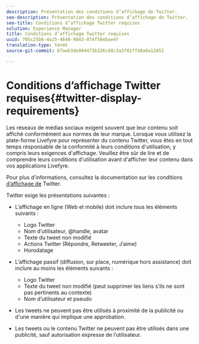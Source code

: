 ```yaml
---
description: Présentation des conditions d’affichage de Twitter.
seo-description: Présentation des conditions d’affichage de Twitter.
seo-title: Conditions d’affichage Twitter requises
solution: Experience Manager
title: Conditions d’affichage Twitter requises
uuid: 705c25b8-4a25-4640-9843-074f50ebae4f
translation-type: tm+mt
source-git-commit: 67aeb3de964473b326c88c3a3f81ff48a6a12652

---
```



# Conditions d’affichage Twitter requises{#twitter-display-requirements}

Les réseaux de médias sociaux exigent souvent que leur contenu soit affiché conformément aux normes de leur marque. Lorsque vous utilisez la plate-forme Livefyre pour représenter du contenu Twitter, vous êtes en tout temps responsable de la conformité à leurs conditions d'utilisation, y compris leurs exigences d'affichage. Veuillez être sûr de lire et de comprendre leurs conditions d'utilisation avant d'afficher leur contenu dans vos applications Livefyre.

Pour plus d’informations, consultez la documentation sur les conditions [d’affichage de](https://about.twitter.com/company/display-requirements) Twitter.

Twitter exige les présentations suivantes :

* L’affichage en ligne (Web et mobile) doit inclure tous les éléments suivants :

   * Logo Twitter
   * Nom d’utilisateur, @handle, avatar
   * Texte du tweet non modifié
   * Actions Twitter (Répondre, Retweeter, J’aime)
   * Horodatage

* L’affichage passif (diffusion, sur place, numérique hors assistance) doit inclure au moins les éléments suivants :

   * Logo Twitter
   * Texte du tweet non modifié (peut supprimer les liens s’ils ne sont pas pertinents au contexte)
   * Nom d’utilisateur et pseudo

* Les tweets ne peuvent pas être utilisés à proximité de la publicité ou d'une manière qui implique une approbation.
* Les tweets ou le contenu Twitter ne peuvent pas être utilisés dans une publicité, sauf autorisation expresse de l’utilisateur.
